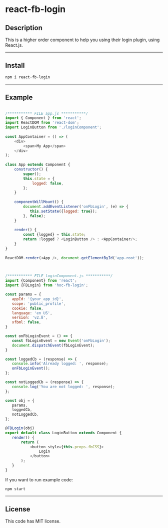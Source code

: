 # **react-fb-login**

## **Description**
This is a higher order component to help you using their login plugin, using React.js.

---
## **Install**

```javascript
npm i react-fb-login
```

---

## **Example**

```javascript

/*********** FILE app.js ***********/
import { Component } from 'react';
import ReactDOM from 'react-dom';
import LoginButton from './loginComponent';
 
const AppContainer = () => (
    <div>
        <span>My App</span>
    </div>
);
 
class App extends Component {
    constructor() {
        super();
        this.state = {
            logged: false,
        };
    }
 
    componentWillMount() {
        document.addEventListener('onFbLogin', (e) => {
           this.setState({logged: true});
        }, false);
    }
 
    render() {
        const {logged} = this.state;
        return !logged ? <LoginButton /> : <AppContainer/>;
    }
}
 
ReactDOM.render(<App />, document.getElementById('app-root'));
 
 ```

 ```javascript
 
/*********** FILE loginComponent.js ***********/
import {Component} from 'react';
import {FBLogin} from 'hoc-fb-login';
 
const params = {
    appId: '{your_app_id}',
    scope: 'public_profile',
    cookie: false,
    language: 'en_US',
    version: 'v2.8',
    xfbml: false,
}
 
const onFbLoginEvent = () => {
    const fbLoginEvent = new Event('onFbLogin');
    document.dispatchEvent(fbLoginEvent);
}
 
const loggedCb = (response) => {
    console.info('Already logged: ', response);
    onFbLoginEvent();
};
 
const notLoggedCb = (response) => {
    console.log('You are not logged: ', response);
};
 
const obj = {
    params,
    loggedCb,
    notLoggedCb,
};
 
@FBLogin(obj)
export default class LoginButton extends Component {
    render() {
        return (
            <button style={this.props.fbCSS}>
                Login
            </button>
        );
    }
}

```

If you want to run example code:

```javascript
npm start
```

---

## **License**
This code has MIT license.